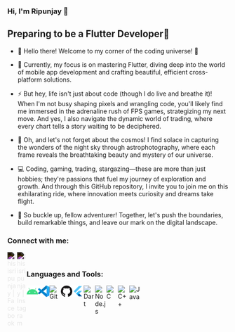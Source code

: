 ### Hi, I'm Ripunjay 👋

## Preparing to be a Flutter Developer🤕

- 👋 Hello there! Welcome to my corner of the coding universe! 🚀

- 🎯 Currently, my focus is on mastering Flutter, diving deep into the world of mobile app development and crafting beautiful, efficient cross-platform solutions.

- ⚡ But hey, life isn't just about code (though I do live and breathe it)! When I'm not busy shaping pixels and wrangling code, you'll likely find me immersed in the adrenaline rush of FPS games, strategizing my next move. And yes, I also navigate the dynamic world of trading, where every chart tells a story waiting to be deciphered.

- 🔭 Oh, and let's not forget about the cosmos! I find solace in capturing the wonders of the night sky through astrophotography, where each frame reveals the breathtaking beauty and mystery of our universe.

- 💻 Coding, gaming, trading, stargazing—these are more than just hobbies; they're passions that fuel my journey of exploration and growth. And through this GitHub repository, I invite you to join me on this exhilarating ride, where innovation meets curiosity and dreams take flight.

- 🚀 So buckle up, fellow adventurer! Together, let's push the boundaries, build remarkable things, and leave our mark on the digital landscape.

### Connect with me:

[<img align="left" alt="thisisripunjay | Facebook" width="22px" src="https://cdn.jsdelivr.net/npm/simple-icons@v3/icons/facebook.svg" style="filter: invert(100%);"/>][facebook]
[<img align="left" alt="thisisripunjay | Instagram" width="22px" src="https://cdn.jsdelivr.net/npm/simple-icons@v3/icons/instagram.svg" style="filter: invert(100%);"/>][instagram]


<br />

### Languages and Tools:

<img align="left" alt="Android" width="26px" src="https://raw.githubusercontent.com/github/explore/80688e429a7d4ef2fca1e82350fe8e3517d3494d/topics/android/android.png" />

<img align="left" alt="Visual Studio Code" width="26px" src="https://raw.githubusercontent.com/github/explore/80688e429a7d4ef2fca1e82350fe8e3517d3494d/topics/visual-studio-code/visual-studio-code.png" />

<img align="left" alt="Git" width="26px" src="https://img.icons8.com/color/48/000000/git.png" />

<img align="left" alt="GitHub" width="26px" src="https://raw.githubusercontent.com/github/explore/78df643247d429f6cc873026c0622819ad797942/topics/github/github.png" />

<img align="left" alt="Flutter" width="26px" src="https://raw.githubusercontent.com/github/explore/80688e429a7d4ef2fca1e82350fe8e3517d3494d/topics/flutter/flutter.png">

<img align="left" alt="Dart" width="26px" src="https://upload.wikimedia.org/wikipedia/commons/7/7e/Dart-logo.png" />

<img align="left" alt="Node.js" width="26px" src="https://img.icons8.com/color/48/000000/nodejs.png" />

<img align="left" alt="C" width="26px" src="https://img.icons8.com/color/48/000000/c-programming.png" />

<img align="left" alt="C++" width="26px" src="https://img.icons8.com/color/48/000000/c-plus-plus-logo.png" />

<img align="left" alt="Java" width="26px" src="https://img.icons8.com/color/48/000000/java-coffee-cup-logo.png" />
<br />



[facebook]: https://www.facebook.com/thisisripunjay
[instagram]: https://www.instagram.com/thisisripunjay

<br />

<!-- <p align="left"> <a href="https://github.com/ryo-ma/github-profile-trophy"><img src="https://github-profile-trophy.vercel.app/?username=thisisripunjay" alt="thisisripunjay" /></a> </p> -->
<!-- 
<p><img align="left" src="https://github-readme-stats.vercel.app/api/top-langs?username=thisisripunjay&show_icons=true&locale=en&layout=compact" alt="thisisripunjay" /></p>

<p><img align="left" src="https://github-readme-stats.vercel.app/api?username=thisisripunjay&show_icons=true&locale=en" alt="thisisripunjay" /></p> -->
